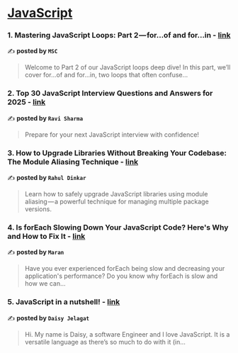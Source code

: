 
<h1><a href=https://medium.com/tag/javascript-development/recommended target="_blank" rel="noopener noreferrer">JavaScript</a></h1>
<h3>1. Mastering JavaScript Loops: Part 2 — for...of and for...in - <a href="https://medium.com/@msc563/mastering-javascript-loops-part-2-for-of-and-for-in-6501fa72b830" target="_blank" rel="noopener noreferrer">link</a></h3>

✍️ **posted by `MSC`**

<blockquote>Welcome to Part 2 of our JavaScript loops deep dive! In this part, we’ll cover for...of and for...in, two loops that often confuse…</blockquote>

<h3>2. Top 30 JavaScript Interview Questions and Answers for 2025 - <a href="https://medium.com/@javascriptcentric/top-30-javascript-interview-questions-and-answers-for-2024-7f1e2d1d0638" target="_blank" rel="noopener noreferrer">link</a></h3>

✍️ **posted by `Ravi Sharma`**

<blockquote>Prepare for your next JavaScript interview with confidence!</blockquote>

<h3>3. How to Upgrade Libraries Without Breaking Your Codebase: The Module Aliasing Technique - <a href="https://medium.com/@rahul.dinkar/how-to-upgrade-libraries-without-breaking-your-codebase-the-module-aliasing-technique-d7a420a4ebeb" target="_blank" rel="noopener noreferrer">link</a></h3>

✍️ **posted by `Rahul Dinkar`**

<blockquote>Learn how to safely upgrade JavaScript libraries using module aliasing — a powerful technique for managing multiple package versions.</blockquote>

<h3>4. Is forEach Slowing Down Your JavaScript Code? Here's Why and How to Fix It - <a href="https://medium.com/@maran07/is-foreach-slowing-down-your-javascript-code-heres-why-and-how-to-fix-it-a61b1b05a5a3" target="_blank" rel="noopener noreferrer">link</a></h3>

✍️ **posted by `Maran`**

<blockquote>Have you ever experienced forEach being slow and decreasing your application's performance? Do you know why forEach is slow and how we can…</blockquote>

<h3>5. JavaScript in a nutshell! - <a href="https://medium.com/@daisyjelagat/javascript-in-a-nutshell-669dab5b6e78" target="_blank" rel="noopener noreferrer">link</a></h3>

✍️ **posted by `Daisy Jelagat`**

<blockquote>Hi. My name is Daisy, a software Engineer and I love JavaScript. It is a versatile language as there’s so much to do with it (in…</blockquote>

